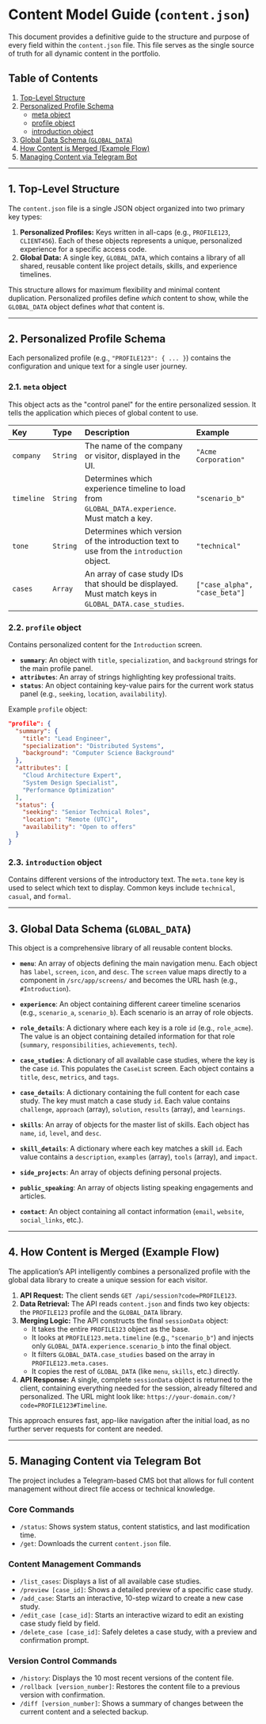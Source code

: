 # Content Model Guide (`content.json`)

This document provides a definitive guide to the structure and purpose of every field within the `content.json` file. This file serves as the single source of truth for all dynamic content in the portfolio.

## Table of Contents
1.  [Top-Level Structure](#1-top-level-structure)
2.  [Personalized Profile Schema](#2-personalized-profile-schema)
    -   [meta object](#21-meta-object)
    -   [profile object](#22-profile-object)
    -   [introduction object](#23-introduction-object)
3.  [Global Data Schema (`GLOBAL_DATA`)](#3-global-data-schema-global_data)
4.  [How Content is Merged (Example Flow)](#4-how-content-is-merged-example-flow)
5.  [Managing Content via Telegram Bot](#5-managing-content-via-telegram-bot)

---

## 1. Top-Level Structure

The `content.json` file is a single JSON object organized into two primary key types:

1.  **Personalized Profiles:** Keys written in all-caps (e.g., `PROFILE123`, `CLIENT456`). Each of these objects represents a unique, personalized experience for a specific access code.
2.  **Global Data:** A single key, `GLOBAL_DATA`, which contains a library of all shared, reusable content like project details, skills, and experience timelines.

This structure allows for maximum flexibility and minimal content duplication. Personalized profiles define *which* content to show, while the `GLOBAL_DATA` object defines *what* that content is.

---

## 2. Personalized Profile Schema

Each personalized profile (e.g., `"PROFILE123": { ... }`) contains the configuration and unique text for a single user journey.

### 2.1. `meta` object

This object acts as the "control panel" for the entire personalized session. It tells the application which pieces of global content to use.

| Key        | Type      | Description                                                                                              | Example               |
| :--------- | :-------- | :------------------------------------------------------------------------------------------------------- | :-------------------- |
| `company`  | `String`  | The name of the company or visitor, displayed in the UI.                                                 | `"Acme Corporation"`     |
| `timeline` | `String`  | Determines which experience timeline to load from `GLOBAL_DATA.experience`. Must match a key.              | `"scenario_b"`        |
| `tone`     | `String`  | Determines which version of the introduction text to use from the `introduction` object.                   | `"technical"`         |
| `cases`    | `Array`   | An array of case study IDs that should be displayed. Must match keys in `GLOBAL_DATA.case_studies`.      | `["case_alpha", "case_beta"]` |

### 2.2. `profile` object

Contains personalized content for the `Introduction` screen.

-   **`summary`**: An object with `title`, `specialization`, and `background` strings for the main profile panel.
-   **`attributes`**: An array of strings highlighting key professional traits.
-   **`status`**: An object containing key-value pairs for the current work status panel (e.g., `seeking`, `location`, `availability`).

Example `profile` object:
```json
"profile": {
  "summary": {
    "title": "Lead Engineer",
    "specialization": "Distributed Systems",
    "background": "Computer Science Background"
  },
  "attributes": [
    "Cloud Architecture Expert",
    "System Design Specialist",
    "Performance Optimization"
  ],
  "status": {
    "seeking": "Senior Technical Roles",
    "location": "Remote (UTC)",
    "availability": "Open to offers"
  }
}
```

### 2.3. `introduction` object

Contains different versions of the introductory text. The `meta.tone` key is used to select which text to display. Common keys include `technical`, `casual`, and `formal`.

---

## 3. Global Data Schema (`GLOBAL_DATA`)

This object is a comprehensive library of all reusable content blocks.

-   **`menu`**: An array of objects defining the main navigation menu. Each object has `label`, `screen`, `icon`, and `desc`. The `screen` value maps directly to a component in `/src/app/screens/` and becomes the URL hash (e.g., `#Introduction`).

-   **`experience`**: An object containing different career timeline scenarios (e.g., `scenario_a`, `scenario_b`). Each scenario is an array of role objects.

-   **`role_details`**: A dictionary where each key is a role `id` (e.g., `role_acme`). The value is an object containing detailed information for that role (`summary`, `responsibilities`, `achievements`, `tech`).

-   **`case_studies`**: A dictionary of all available case studies, where the key is the case `id`. This populates the `CaseList` screen. Each object contains a `title`, `desc`, `metrics`, and `tags`.

-   **`case_details`**: A dictionary containing the full content for each case study. The key must match a case study `id`. Each value contains `challenge`, `approach` (array), `solution`, `results` (array), and `learnings`.

-   **`skills`**: An array of objects for the master list of skills. Each object has `name`, `id`, `level`, and `desc`.

-   **`skill_details`**: A dictionary where each key matches a skill `id`. Each value contains a `description`, `examples` (array), `tools` (array), and `impact`.

-   **`side_projects`**: An array of objects defining personal projects.

-   **`public_speaking`**: An array of objects listing speaking engagements and articles.

-   **`contact`**: An object containing all contact information (`email`, `website`, `social_links`, etc.).

---

## 4. How Content is Merged (Example Flow)

The application’s API intelligently combines a personalized profile with the global data library to create a unique session for each visitor.

1.  **API Request:** The client sends `GET /api/session?code=PROFILE123`.
2.  **Data Retrieval:** The API reads `content.json` and finds two key objects: the `PROFILE123` profile and the `GLOBAL_DATA` library.
3.  **Merging Logic:** The API constructs the final `sessionData` object:
    -   It takes the entire `PROFILE123` object as the base.
    -   It looks at `PROFILE123.meta.timeline` (e.g., `"scenario_b"`) and injects only `GLOBAL_DATA.experience.scenario_b` into the final object.
    -   It filters `GLOBAL_DATA.case_studies` based on the array in `PROFILE123.meta.cases`.
    -   It copies the rest of `GLOBAL_DATA` (like `menu`, `skills`, etc.) directly.
4.  **API Response:** A single, complete `sessionData` object is returned to the client, containing everything needed for the session, already filtered and personalized. The URL might look like: `https://your-domain.com/?code=PROFILE123#Timeline`.

This approach ensures fast, app-like navigation after the initial load, as no further server requests for content are needed.

---

## 5. Managing Content via Telegram Bot

The project includes a Telegram-based CMS bot that allows for full content management without direct file access or technical knowledge.

### Core Commands
-   `/status`: Shows system status, content statistics, and last modification time.
-   `/get`: Downloads the current `content.json` file.

### Content Management Commands
-   `/list_cases`: Displays a list of all available case studies.
-   `/preview [case_id]`: Shows a detailed preview of a specific case study.
-   `/add_case`: Starts an interactive, 10-step wizard to create a new case study.
-   `/edit_case [case_id]`: Starts an interactive wizard to edit an existing case study field by field.
-   `/delete_case [case_id]`: Safely deletes a case study, with a preview and confirmation prompt.

### Version Control Commands
-   `/history`: Displays the 10 most recent versions of the content file.
-   `/rollback [version_number]`: Restores the content file to a previous version with confirmation.
-   `/diff [version_number]`: Shows a summary of changes between the current content and a selected backup.